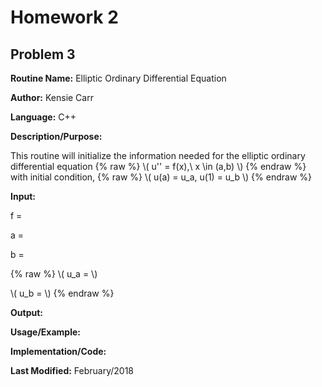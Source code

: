 # Homework 2
## Problem 3
**Routine Name:**           Elliptic Ordinary Differential Equation

**Author:** Kensie Carr

**Language:** C++

**Description/Purpose:** 

This routine will initialize the information needed for the elliptic ordinary differential equation 
{% raw %}
\\( u'' = f(x),\ x \in (a,b) \\)
{% endraw %}
with initial condition, 
{% raw %}
\\( u(a) = u_a, u(1) = u_b \\)
{% endraw %}

**Input:**

f = 

a = 

b = 

{% raw %}
\\( u_a = \\)

\\( u_b = \\)
{% endraw %}

**Output:** 


**Usage/Example:**


**Implementation/Code:** 

**Last Modified:** February/2018

